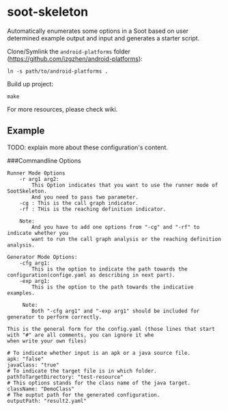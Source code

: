 # soot-skeleton
Automatically enumerates some options in a Soot based on user determined example output and input and generates a starter script.

Clone/Symlink the `android-platforms` folder (https://github.com/izgzhen/android-platforms):

```
ln -s path/to/android-platforms .
```
Build up project:
```
make
```
For more resources, please check wiki.

## Example

TODO: explain more about these configuration's content.

###Commandline Options
```
Runner Mode Options
    -r arg1 arg2:
        This Option indicates that you want to use the runner mode of SootSkeleton.
        And you need to pass two parameter. 
    -cg : This is the call graph indicator.
    -rf : THis is the reaching definition indicator. 
    
    Note:
        And you have to add one options from "-cg" and "-rf" to indicate whether you
        want to run the call graph analysis or the reaching definition analysis.
          
Generator Mode Options:
    -cfg arg1:
        This is the option to indicate the path towards the configuration(confige.yaml as describing in next part).
    -exp arg1:
        This is the option to the path towards the indicative examples.
        
     Note:
        Both "-cfg arg1" and "-exp arg1" should be included for generator to perform correctly.   
```

```
This is the general form for the config.yaml (those lines that start with "#" are all comments, you can ignore it whe
when write your own files)

# To indicate whether input is an apk or a java source file.
apk: "false"
javaClass: "true"
# To indicate the target file is in which folder.
pathToTargetDirectory: "test-resource"
# This options stands for the class name of the java target.
className: "DemoClass"
# The ouptut path for the generated configuration.
outputPath: "result2.yaml"

```